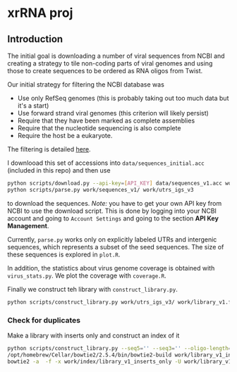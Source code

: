 # xrRNA proj

## Introduction

The initial goal is downloading a number of viral sequences from NCBI and creating a strategy to tile non-coding parts of viral genomes and using those to create sequences to be ordered as RNA oligos from Twist. 

Our initial strategy for filtering the NCBI database was

* Use only RefSeq genomes (this is probably taking out too much data but it's a start)
* Use forward strand viral genomes (this criterion will likely persist)
* Require that they have been marked as complete assemblies
* Require that the nucleotide sequencing is also complete
* Require the host be a eukaryote.

The filtering is detailed [here](https://www.ncbi.nlm.nih.gov/labs/virus/vssi/#/virus?SeqType_s=Nucleotide&GenomicMoltype_s=ssRNA(%2B)&HostLineage_ss=Eukaryota%20(eucaryotes),%20taxid:2759&SourceDB_s=RefSeq&GenomeCompleteness_s=complete&Completeness_s=complete).

I downlooad this set of accessions into `data/sequences_initial.acc` (included in this repo) and then use 
```bash
python scripts/download.py --api-key=[API_KEY] data/sequences_v1.acc work/sequences_v1/
python scripts/parse.py work/sequences_v1/ work/utrs_igs_v3
``` 

to download the sequences. *Note:* you have to get your own API key from NCBI to use the download script. This is done by logging into your NCBI account and going to `Account Settings` and going to the section **API Key Management**.

Currently, `parse.py` works only on explicitly labeled UTRs and intergenic sequences, which represents a subset of the seed sequences.  The size of these sequences is explored in `plot.R`.

In addition, the statistics about virus genome coverage is obtained with `virus_stats.py`. We plot the coverage with `coverage.R`.

Finally we construct teh library with `construct_library.py`.

```bash
python scripts/construct_library.py work/utrs_igs_v3/ work/library_v1.fa
```

### Check for duplicates


Make a library with inserts only and construct an index of it
```bash
python scripts/construct_library.py --seq5='' --seq3='' --oligo-length=196 work/utrs_igs_v3/ work/library_v1_inserts_only.fa 
/opt/homebrew/Cellar/bowtie2/2.5.4/bin/bowtie2-build work/library_v1_inserts_only.fa work/index/library_v1_inserts_only
bowtie2 -a  -f -x work/index/library_v1_inserts_only -U work/library_v1_inserts_only.fa -S | samtools view -Sb > work/library_v1_inserts_only.bam
```

